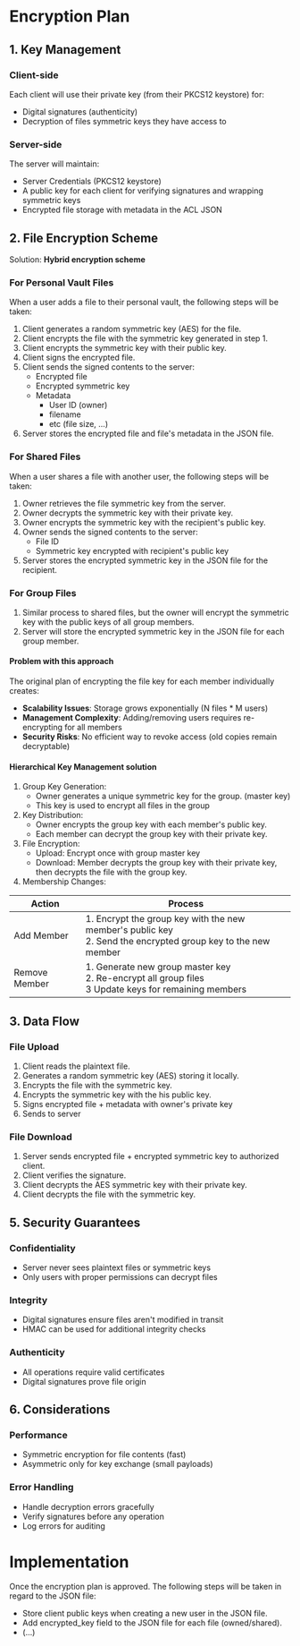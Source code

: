 # Encryption Plan

## 1. Key Management

### Client-side

Each client will use their private key (from their PKCS12 keystore) for:

- Digital signatures (authenticity)
- Decryption of files symmetric keys they have access to

### Server-side

The server will maintain:

- Server Credentials (PKCS12 keystore)
- A public key for each client for verifying signatures and wrapping symmetric keys
- Encrypted file storage with metadata in the ACL JSON

<div style="page-break-after: always;"></div>

## 2. File Encryption Scheme

Solution: **Hybrid encryption scheme**

### For Personal Vault Files

When a user adds a file to their personal vault, the following steps will be taken:

1. Client generates a random symmetric key (AES) for the file.
2. Client encrypts the file with the symmetric key generated in step 1.
3. Client encrypts the symmetric key with their public key.
4. Client signs the encrypted file.
5. Client sends the signed contents to the server:
    - Encrypted file
    - Encrypted symmetric key
    - Metadata
        - User ID (owner)
        - filename
        - etc (file size, ...)
6. Server stores the encrypted file and file's metadata in the JSON file.

### For Shared Files

When a user shares a file with another user, the following steps will be taken:

1. Owner retrieves the file symmetric key from the server.
2. Owner decrypts the symmetric key with their private key.
3. Owner encrypts the symmetric key with the recipient's public key.
4. Owner sends the signed contents to the server:
    - File ID
    - Symmetric key encrypted with recipient's public key
5. Server stores the encrypted symmetric key in the JSON file for the recipient.

<div style="page-break-after: always;"></div>

### For Group Files

1. Similar process to shared files, but the owner will encrypt the symmetric key
   with the public keys of all group members.
2. Server will store the encrypted symmetric key in the JSON file for each group member.

#### Problem with this approach

The original plan of encrypting the file key for each member individually creates:

- **Scalability Issues**: Storage grows exponentially (N files * M users)
- **Management Complexity**: Adding/removing users requires re-encrypting for all members
- **Security Risks**: No efficient way to revoke access (old copies remain decryptable)

#### Hierarchical Key Management solution

1. Group Key Generation:
    - Owner generates a unique symmetric key for the group. (master key)
    - This key is used to encrypt all files in the group
2. Key Distribution:
    - Owner encrypts the group key with each member's public key.
    - Each member can decrypt the group key with their private key.
3. File Encryption:
    - Upload: Encrypt once with group master key
    - Download: Member decrypts the group key with their private key,
        then decrypts the file with the group key.
4. Membership Changes:

 Action       | Process
--------------|---------
Add Member    | 1. Encrypt the group key with the new member's public key<br> 2. Send the encrypted group key to the new member
Remove Member | 1. Generate new group master key<br> 2. Re-encrypt all group files<br> 3 Update keys for remaining members

<div style="page-break-after: always;"></div>

## 3. Data Flow

### File Upload

1. Client reads the plaintext file.
2. Generates a random symmetric key (AES) storing it locally.
3. Encrypts the file with the symmetric key.
4. Encrypts the symmetric key with the his public key.
5. Signs encrypted file + metadata with owner's private key
6. Sends to server

### File Download

1. Server sends encrypted file + encrypted symmetric key to authorized client.
2. Client verifies the signature.
3. Client decrypts the AES symmetric key with their private key.
4. Client decrypts the file with the symmetric key.

## 5. Security Guarantees

### Confidentiality

- Server never sees plaintext files or symmetric keys
- Only users with proper permissions can decrypt files

### Integrity

- Digital signatures ensure files aren't modified in transit
- HMAC can be used for additional integrity checks

### Authenticity

- All operations require valid certificates
- Digital signatures prove file origin

<div style="page-break-after: always;"></div>

## 6. Considerations

### Performance

- Symmetric encryption for file contents (fast)
- Asymmetric only for key exchange (small payloads)

### Error Handling

- Handle decryption errors gracefully
- Verify signatures before any operation
- Log errors for auditing

# Implementation

Once the encryption plan is approved.
The following steps will be taken in regard to the JSON file:

- Store client public keys when creating a new user in the JSON file.
- Add encrypted_key field to the JSON file for each file (owned/shared).
- (...)
